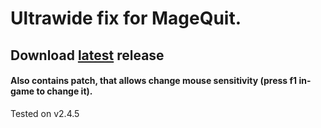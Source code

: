 # Ultrawide fix for MageQuit.
## Download [latest](https://github.com/DeNcHiK3713/MageQuitFix/releases/latest) release
#### Also contains patch, that allows change mouse sensitivity (press f1 in-game to change it).

Tested on v2.4.5